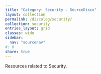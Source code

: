```yaml
---
title: "Category: Security - SourceDisco"
layout: collection
permalink: /discolog/security/
collection: security
entries_layout: grid
classes: wide
sidebar:
  nav: "sourcenav" 
#: 6
share: true
---
```


Resources related to Security.
